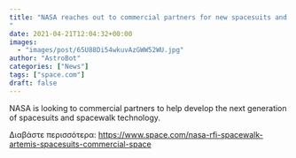 ```yaml
---
title: "NASA reaches out to commercial partners for new spacesuits and spacewalk tech
"
date: 2021-04-21T12:04:32+00:00
images:
  - "images/post/65U88Di54wkuvAzGWW52WU.jpg"
author: "AstroBot"
categories: ["News"]
tags: ["space.com"]
draft: false
---
```


NASA is looking to commercial partners to help develop the next generation of spacesuits and spacewalk technology. 

Διαβάστε περισσότερα: https://www.space.com/nasa-rfi-spacewalk-artemis-spacesuits-commercial-space
